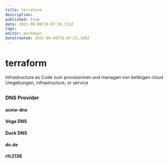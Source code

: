 ```yaml
---
title: terraform
description: 
published: true
date: 2021-06-09T16:07:56.111Z
tags: 
editor: markdown
dateCreated: 2021-06-09T16:07:51.109Z
---
```


# terraform

Infrastructure as Code zum provisioniren und managen von belibigen cloud Umgebungen, infrastructure, or service

##

### DNS Provider

#### acme-dns

#### Vega DNS

#### Duck DNS

#### do.de

#### rfc2136